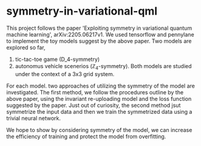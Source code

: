 ﻿# symmetry-in-variational-qml
This project follows the paper 'Exploiting symmetry in variational quantum machine learning', arXiv:2205.06217v1.
We used tensorflow and pennylane to implement the toy models suggest by the above paper. Two models are explored so far, 
1) tic-tac-toe game (D_4-symmetry)
2) autonomus vehicle scenerios ($\mathbb{Z}_4$-symmetry).
Both models are studied under the context of a 3x3 grid system. 

For each model. two approaches of utilizing the symmetry of the model are investigated.
The first method, we follow the procedures outline by the above paper, using the invariant re-uploading model and the loss function suggested by the paper. Just out of curiosity, the second method jsut symmetrize the input data and then we train the symmetrized data using a trivial neural network. 

We hope to show by considering symmetry of the model, we can increase the efficiency of training and protect the model from overfitting. 

